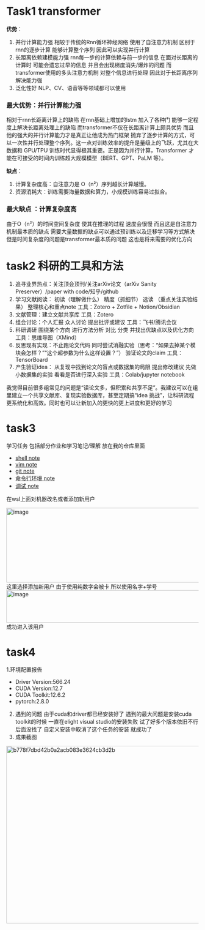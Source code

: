 # Task1 transformer
**优势**：
1. 并行计算能力强 相较于传统的Rnn循环神经网络 使用了自注意力机制 区别于rnn的逐步计算 能够计算整个序列 因此可以实现并行计算
2. 长距离依赖建模能力强 rnn每一步的计算依赖与前一步的信息 在面对长距离的计算时 可能会遗忘过早的信息 并且会出现梯度消失/爆炸的问题 而transformer使用的多头注意力机制 对整个信息进行处理 因此对于长距离序列解决能力强
3. 泛化性好 NLP、CV、语音等等领域都可以使用
### 最大优势：并行计算能力强
相对于rnn长距离计算上的缺陷 在rnn基础上增加的lstm 加入了各种门 能够一定程度上解决长距离处理上的缺陷 而transformer不仅在长距离计算上颇具优势 而且他的强大的并行计算能力才是真正让他成为热门框架 抛弃了逐步计算的方式，可以一次性并行处理整个序列。这一点对训练效率的提升是量级上的飞跃，尤其在大数据和 GPU/TPU 训练时代显得极其重要。正是因为并行计算，Transformer 才能在可接受的时间内训练超大规模模型（BERT、GPT、PaLM 等）。

**缺点**：
1. 计算复杂度高：自注意力是 O（n²）序列越长计算越慢。
2. 资源消耗大：训练需要海量数据和算力，小规模训练容易过拟合。
### 最大缺点 ：计算复杂度高
由于O（n²）的时间空间复杂度 使其在推理的过程 速度会很慢 而且这是自注意力机制最本质的缺点 需要大量数据的缺点可以通过预训练以及迁移学习等方式解决 但是时间复杂度的问题是transformer最本质的问题 这也是将来需要的优化方向

# task2 科研的工具和方法
1. 追寻业界热点：关注顶会顶刊/关注arXiv论文（arXiv Sanity Preserver）/paper with code/知乎/github
2. 学习文献阅读： 初读（理解做什么） 精度（抓细节） 选读 （重点关注实验结果） 整理核心和重点note 工具：Zotero + Zotfile + Notion/Obsidian
3. 文献管理：建立文献共享库 工具：Zotero
4. 组会讨论：个人汇报 众人讨论 提出批评或建议 工具：飞书/腾讯会议
5. 科研调研 围绕某个方向 进行方法分析 对比 分类 并找出优缺点以及优化方向
工具：思维导图（XMind）
6. 反思现有实现：不止跑论文代码 同时尝试消融实验（思考：“如果去掉某个模块会怎样？”“这个超参数为什么这样设置？”） 验证论文的claim 工具：TensorBoard
7. 产生验证idea： 从复现中找到论文的盲点或数据集的局限 提出修改建议 先做小数据集的实验 看看是否进行深入实验 工具：Colab/jupyter notebook

我觉得目前很多组常见的问题是“读论文多，但积累和共享不足”。我建议可以在组里建立一个共享文献库、复现实验数据库，甚至定期搞“idea 挑战”，让科研流程更系统化和高效。同时也可以让新加入的更快的更上进度和更好的学习


# task3
学习任务 包括部分作业和学习笔记/理解 放在我的仓库里面
- [shell note](https://github.com/TomoriNaoiy/TomoriNaoiy/blob/main/sosd%E4%BA%8C%E9%9D%A2/shell.md)
- [vim note](https://github.com/TomoriNaoiy/TomoriNaoiy/blob/main/sosd%E4%BA%8C%E9%9D%A2/vimt.md)
- [git note](https://github.com/TomoriNaoiy/TomoriNaoiy/blob/main/sosd%E4%BA%8C%E9%9D%A2/git.md)
- [命令行环境 note](https://github.com/TomoriNaoiy/TomoriNaoiy/blob/main/sosd%E4%BA%8C%E9%9D%A2/%E5%91%BD%E4%BB%A4%E8%A1%8C%E7%8E%AF%E5%A2%83.md)
- [调试 note](https://github.com/TomoriNaoiy/TomoriNaoiy/blob/main/sosd%E4%BA%8C%E9%9D%A2/%E8%B0%83%E8%AF%95.md)

在wsl上面对机器改名或者添加新用户

<img width="1130" height="195" alt="image" src="https://github.com/user-attachments/assets/790e4d01-05ce-40c8-8df6-5d97c156e0ba" />
这里选择添加新用户 由于使用纯数字会被卡 所以使用名字+学号

<img width="678" height="85" alt="image" src="https://github.com/user-attachments/assets/4d5c21fa-80fd-484b-bfec-40c306e8a9d3" />
成功进入该用户

# task4
1.环境配置报告
- Driver Version:566.24
- CUDA Version:12.7
- CUDA Toolkit:12.6.2
- pytorch:2.8.0
2. 遇到的问题
由于cuda和driver都已经安装好了 遇到的最大问题是安装cuda toolkit的时候 一直在elight visual studio的安装失败 试了好多个版本依旧不行 后面没找了 自定义安装中取消了这个任务的安装 就成功了
3. 成果截图
<img width="1543" height="464" alt="b778f7dbd42b0a2acb083e3624cb3d2b" src="https://github.com/user-attachments/assets/bb0646d2-ced3-49cf-bbc5-48760c917291" />
 
